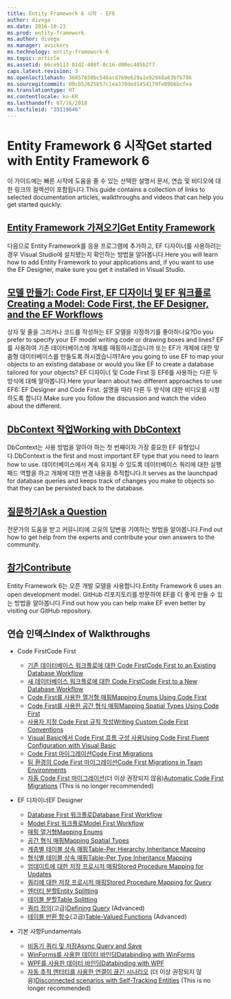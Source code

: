 ```yaml
---
title: Entity Framework 6 시작 - EF6
author: divega
ms.date: 2016-10-23
ms.prod: entity-framework
ms.author: divega
ms.manager: avickers
ms.technology: entity-framework-6
ms.topic: article
ms.assetid: 66ce9113-81d2-480f-8c16-d00ec405b2f7
caps.latest.revision: 3
ms.openlocfilehash: 36857650bc546acd769e629a1e92948a63bfb786
ms.sourcegitcommit: 00cb52625b57c1ea339ded1454179fe89b6bcfea
ms.translationtype: HT
ms.contentlocale: ko-KR
ms.lasthandoff: 07/16/2018
ms.locfileid: "39119646"
---
```

# <a name="get-started-with-entity-framework-6"></a><span data-ttu-id="f581e-102">Entity Framework 6 시작</span><span class="sxs-lookup"><span data-stu-id="f581e-102">Get started with Entity Framework 6</span></span>

<span data-ttu-id="f581e-103">이 가이드에는 빠른 시작에 도움을 줄 수 있는 선택한 설명서 문서, 연습 및 비디오에 대한 링크의 컬렉션이 포함됩니다.</span><span class="sxs-lookup"><span data-stu-id="f581e-103">This guide contains a collection of links to selected documentation articles, walkthroughs and videos that can help you get started quickly:</span></span>

## <a name="get-entity-frameworkef6fundamentalsinstallmd"></a>[<span data-ttu-id="f581e-104">Entity Framework 가져오기</span><span class="sxs-lookup"><span data-stu-id="f581e-104">Get Entity Framework</span></span>](~/ef6/fundamentals/install.md)
<span data-ttu-id="f581e-105">다음으로 Entity Framework를 응용 프로그램에 추가하고, EF 디자이너를 사용하려는 경우 Visual Studio에 설치됐는지 확인하는 방법을 알아봅니다.</span><span class="sxs-lookup"><span data-stu-id="f581e-105">Here you will learn how to add Entity Framework to your applications and, if you want to use the EF Designer, make sure you get it installed in Visual Studio.</span></span>

## <a name="creating-a-model-code-first-the-ef-designer-and-the-ef-workflowsef6modelingindexmd"></a>[<span data-ttu-id="f581e-106">모델 만들기: Code First, EF 디자이너 및 EF 워크플로</span><span class="sxs-lookup"><span data-stu-id="f581e-106">Creating a Model: Code First, the EF Designer, and the EF Workflows</span></span>](~/ef6/modeling/index.md)
<span data-ttu-id="f581e-107">상자 및 줄을 그리거나 코드를 작성하는 EF 모델을 지정하기를 좋아하나요?</span><span class="sxs-lookup"><span data-stu-id="f581e-107">Do you prefer to specify your EF model writing code or drawing boxes and lines?</span></span>
<span data-ttu-id="f581e-108">EF를 사용하여 기존 데이터베이스에 개체를 매핑하시겠습니까 또는 EF가 개체에 대한 맞춤형 데이터베이스를 만들도록 하시겠습니까?</span><span class="sxs-lookup"><span data-stu-id="f581e-108">Are you going to use EF to map your objects to an existing database or would you like EF to create a database tailored for your objects?</span></span>
<span data-ttu-id="f581e-109">EF 디자이너 및 Code First 등 EF6를 사용하는 다른 두 방식에 대해 알아봅니다.</span><span class="sxs-lookup"><span data-stu-id="f581e-109">Here your learn about two different approaches to use EF6: EF Designer and Code First.</span></span>
<span data-ttu-id="f581e-110">설명을 따라 다른 두 방식에 대한 비디오를 시청하도록 합니다.</span><span class="sxs-lookup"><span data-stu-id="f581e-110">Make sure you follow the discussion and watch the video about the different.</span></span>

## <a name="working-with-dbcontextef6fundamentalsworking-with-dbcontextmd"></a>[<span data-ttu-id="f581e-111">DbContext 작업</span><span class="sxs-lookup"><span data-stu-id="f581e-111">Working with DbContext</span></span>](~/ef6/fundamentals/working-with-dbcontext.md)
<span data-ttu-id="f581e-112">DbContext는 사용 방법을 알아야 하는 첫 번째이자 가장 중요한 EF 유형입니다.</span><span class="sxs-lookup"><span data-stu-id="f581e-112">DbContext is the first and most important EF type that you need to learn how to use.</span></span> <span data-ttu-id="f581e-113">데이터베이스에서 계속 유지될 수 있도록 데이터베이스 쿼리에 대한 실행 패드 역할을 하고 개체에 대한 변경 내용을 추적합니다.</span><span class="sxs-lookup"><span data-stu-id="f581e-113">It serves as the launchpad for database queries and keeps track of changes you make to objects so that they can be persisted back to the database.</span></span>

## <a name="ask-a-questionef6resourcesget-helpmd"></a>[<span data-ttu-id="f581e-114">질문하기</span><span class="sxs-lookup"><span data-stu-id="f581e-114">Ask a Question</span></span>](~/ef6/resources/get-help.md)
<span data-ttu-id="f581e-115">전문가의 도움을 받고 커뮤니티에 고유의 답변을 기여하는 방법을 알아봅니다.</span><span class="sxs-lookup"><span data-stu-id="f581e-115">Find out how to get help from the experts and contribute your own answers to the community.</span></span>

## <a name="contributehttpgithubcomaspnetentityframework6"></a>[<span data-ttu-id="f581e-116">참가</span><span class="sxs-lookup"><span data-stu-id="f581e-116">Contribute</span></span>](http://github.com/aspnet/EntityFramework6/)
<span data-ttu-id="f581e-117">Entity Framework 6는 오픈 개발 모델을 사용합니다.</span><span class="sxs-lookup"><span data-stu-id="f581e-117">Entity Framework 6 uses an open development model.</span></span> <span data-ttu-id="f581e-118">GitHub 리포지토리를 방문하여 EF를 더 좋게 만들 수 있는 방법을 알아봅니다.</span><span class="sxs-lookup"><span data-stu-id="f581e-118">Find out how you can help make EF even better by visiting our GitHub repository.</span></span>

## <a name="index-of-walkthroughs"></a><span data-ttu-id="f581e-119">연습 인덱스</span><span class="sxs-lookup"><span data-stu-id="f581e-119">Index of Walkthroughs</span></span>

- <span data-ttu-id="f581e-120">Code First</span><span class="sxs-lookup"><span data-stu-id="f581e-120">Code First</span></span>
  - [<span data-ttu-id="f581e-121">기존 데이터베이스 워크플로에 대한 Code First</span><span class="sxs-lookup"><span data-stu-id="f581e-121">Code First to an Existing Database Workflow</span></span>](~/ef6/modeling/code-first/workflows/existing-database.md)
  - [<span data-ttu-id="f581e-122">새 데이터베이스 워크플로에 대한 Code First</span><span class="sxs-lookup"><span data-stu-id="f581e-122">Code First to a New Database Workflow</span></span>](~/ef6/modeling/code-first/workflows/new-database.md)
  - [<span data-ttu-id="f581e-123">Code First를 사용한 열거형 매핑</span><span class="sxs-lookup"><span data-stu-id="f581e-123">Mapping Enums Using Code First</span></span>](~/ef6/modeling/code-first/data-types/enums.md)
  - [<span data-ttu-id="f581e-124">Code First를 사용한 공간 형식 매핑</span><span class="sxs-lookup"><span data-stu-id="f581e-124">Mapping Spatial Types Using Code First</span></span>](~/ef6/modeling/code-first/data-types/spatial.md)
  - [<span data-ttu-id="f581e-125">사용자 지정 Code First 규칙 작성</span><span class="sxs-lookup"><span data-stu-id="f581e-125">Writing Custom Code First Conventions</span></span>](~/ef6/modeling/code-first/conventions/custom.md)
  - [<span data-ttu-id="f581e-126">Visual Basic에서 Code First 흐름 구성 사용</span><span class="sxs-lookup"><span data-stu-id="f581e-126">Using Code First Fluent Configuration with Visual Basic</span></span>](~/ef6/modeling/code-first/fluent/vb.md)
  - [<span data-ttu-id="f581e-127">Code First 마이그레이션</span><span class="sxs-lookup"><span data-stu-id="f581e-127">Code First Migrations</span></span>](~/ef6/modeling/code-first/migrations/index.md)
  - [<span data-ttu-id="f581e-128">팀 환경의 Code First 마이그레이션</span><span class="sxs-lookup"><span data-stu-id="f581e-128">Code First Migrations in Team Environments</span></span>](~/ef6/modeling/code-first/migrations/teams.md)
  - <span data-ttu-id="f581e-129">[자동 Code First 마이그레이션](~/ef6/modeling/code-first/migrations/automatic.md)(더 이상 권장되지 않음)</span><span class="sxs-lookup"><span data-stu-id="f581e-129">[Automatic Code First Migrations](~/ef6/modeling/code-first/migrations/automatic.md) (This is no longer recommended)</span></span>

- <span data-ttu-id="f581e-130">EF 디자이너</span><span class="sxs-lookup"><span data-stu-id="f581e-130">EF Designer</span></span>
  - [<span data-ttu-id="f581e-131">Database First 워크플로</span><span class="sxs-lookup"><span data-stu-id="f581e-131">Database First Workflow</span></span>](~/ef6/modeling/designer/workflows/database-first.md)
  - [<span data-ttu-id="f581e-132">Model First 워크플로</span><span class="sxs-lookup"><span data-stu-id="f581e-132">Model First Workflow</span></span>](~/ef6/modeling/designer/workflows/model-first.md)
  - [<span data-ttu-id="f581e-133">매핑 열거형</span><span class="sxs-lookup"><span data-stu-id="f581e-133">Mapping Enums</span></span>](~/ef6/modeling/designer/data-types/enums.md)
  - [<span data-ttu-id="f581e-134">공간 형식 매핑</span><span class="sxs-lookup"><span data-stu-id="f581e-134">Mapping Spatial Types</span></span>](~/ef6/modeling/designer/data-types/spatial.md)
  - [<span data-ttu-id="f581e-135">계층별 테이블 상속 매핑</span><span class="sxs-lookup"><span data-stu-id="f581e-135">Table-Per Hierarchy Inheritance Mapping</span></span>](~/ef6/modeling/designer/inheritance/tph.md)
  - [<span data-ttu-id="f581e-136">형식별 테이블 상속 매핑</span><span class="sxs-lookup"><span data-stu-id="f581e-136">Table-Per Type Inheritance Mapping</span></span>](~/ef6/modeling/designer/inheritance/tpt.md)
  - [<span data-ttu-id="f581e-137">업데이트에 대한 저장 프로시저 매핑</span><span class="sxs-lookup"><span data-stu-id="f581e-137">Stored Procedure Mapping for Updates</span></span>](~/ef6/modeling/designer/stored-procedures/cud.md)
  - [<span data-ttu-id="f581e-138">쿼리에 대한 저장 프로시저 매핑</span><span class="sxs-lookup"><span data-stu-id="f581e-138">Stored Procedure Mapping for Query</span></span>](~/ef6/modeling/designer/stored-procedures/query.md)
  - [<span data-ttu-id="f581e-139">엔터티 분할</span><span class="sxs-lookup"><span data-stu-id="f581e-139">Entity Splitting</span></span>](~/ef6/modeling/designer/entity-splitting.md)
  - [<span data-ttu-id="f581e-140">테이블 분할</span><span class="sxs-lookup"><span data-stu-id="f581e-140">Table Splitting</span></span>](~/ef6/modeling/designer/table-splitting.md)
  - <span data-ttu-id="f581e-141">[쿼리 정의](~/ef6/modeling/designer/advanced/defining-query.md)(고급)</span><span class="sxs-lookup"><span data-stu-id="f581e-141">[Defining Query](~/ef6/modeling/designer/advanced/defining-query.md) (Advanced)</span></span>
  - <span data-ttu-id="f581e-142">[테이블 반환 함수](~/ef6/modeling/designer/advanced/tvfs.md)(고급)</span><span class="sxs-lookup"><span data-stu-id="f581e-142">[Table-Valued Functions](~/ef6/modeling/designer/advanced/tvfs.md) (Advanced)</span></span>

- <span data-ttu-id="f581e-143">기본 사항</span><span class="sxs-lookup"><span data-stu-id="f581e-143">Fundamentals</span></span>
  - [<span data-ttu-id="f581e-144">비동기 쿼리 및 저장</span><span class="sxs-lookup"><span data-stu-id="f581e-144">Async Query and Save</span></span>](~/ef6/fundamentals/async.md)
  - [<span data-ttu-id="f581e-145">WinForms를 사용한 데이터 바인딩</span><span class="sxs-lookup"><span data-stu-id="f581e-145">Databinding with WinForms</span></span>](~/ef6/fundamentals/databinding/winforms.md)
  - [<span data-ttu-id="f581e-146">WPF를 사용한 데이터 바인딩</span><span class="sxs-lookup"><span data-stu-id="f581e-146">Databinding with WPF</span></span>](~/ef6/fundamentals/databinding/wpf.md)
  - <span data-ttu-id="f581e-147">[자동 추적 엔터티를 사용한 연결이 끊긴 시나리오](~/ef6/fundamentals/disconnected-entities/self-tracking-entities/walkthrough.md) (더 이상 권장되지 않음)</span><span class="sxs-lookup"><span data-stu-id="f581e-147">[Disconnected scenarios with Self-Tracking Entities](~/ef6/fundamentals/disconnected-entities/self-tracking-entities/walkthrough.md) (This is no longer recommended)</span></span>
